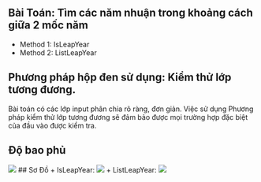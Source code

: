 ## Bài Toán: Tìm các năm nhuận trong khoảng cách giữa 2 mốc năm
+ Method 1: IsLeapYear
+ Method 2: ListLeapYear

## Phương pháp hộp đen sử dụng: Kiểm thử lớp tương đương.
Bài toán có các lớp input phân chia rõ ràng, đơn giản. Việc sử dụng Phương pháp kiểm thử lớp tương đương sẽ đảm bảo được mọi trường hợp đặc biệt của đầu vào được kiểm tra.

## Độ bao phủ
 <img src="https://github.com/tunn58/int3117-2016/blob/master/NguyenNgocTu/Source/images/Cover.png">
## Sơ Đồ
+ IsLeapYear: <img src="https://github.com/tunn58/int3117-2016/blob/master/NguyenNgocTu/Source/images/IsLeapYear.png">
+ ListLeapYear: <img src="https://github.com/tunn58/int3117-2016/blob/master/NguyenNgocTu/Source/images/ListLeapYear.PNG">
